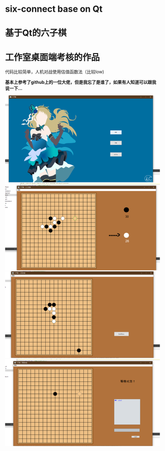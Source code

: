 # six-connect base on Qt
# 基于Qt的六子棋

# 工作室桌面端考核的作品 #

代码比较简单，人机对战使用估值函数法（比较low)

**基本上参考了github上的一位大佬，但是我忘了是谁了，如果有人知道可以跟我说一下...**

![1](https://github.com/RaidenLily/six-connect/blob/master/screenshot/Screenshot%20(47).png)
![2](https://github.com/RaidenLily/six-connect/blob/master/screenshot/Screenshot%20(48).png)
![3](https://github.com/RaidenLily/six-connect/blob/master/screenshot/Screenshot%20(49).png)
![4](https://github.com/RaidenLily/six-connect/blob/master/screenshot/Screenshot%20(50).png)

